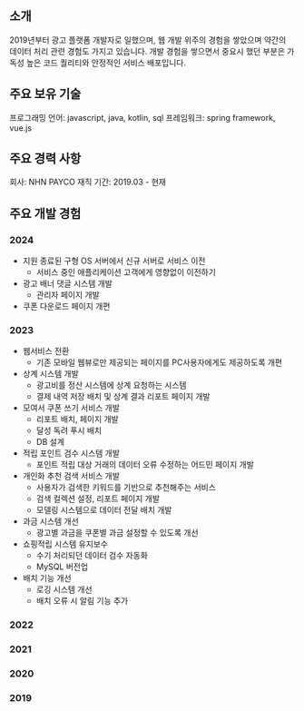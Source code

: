## 소개
2019년부터 광고 플랫폼 개발자로 일했으며,
웹 개발 위주의 경험을 쌓았으며 약간의 데이터 처리 관련 경험도 가지고 있습니다.
개발 경험을 쌓으면서 중요시 했던 부분은 가독성 높은 코드 퀄리티와 안정적인 서비스 배포입니다.
## 주요 보유 기술
프로그래밍 언어: javascript, java, kotlin, sql
프레임워크: spring framework, vue.js
## 주요 경력 사항
회사: NHN PAYCO
재직 기간: 2019.03 - 현재
## 주요 개발 경험
### 2024
- 지원 종료된 구형 OS 서버에서 신규 서버로 서비스 이전
	- 서비스 중인 애플리케이션 고객에게 영향없이 이전하기
- 광고 배너 댓글 시스템 개발
	- 관리자 페이지 개발
- 쿠폰 다운로드 페이지 개편
### 2023
- 웹서비스 전환
	- 기존 모바일 웹뷰로만 제공되는 페이지를 PC사용자에게도 제공하도록 개편
- 상계 시스템 개발
	- 광고비를 정산 시스템에 상계 요청하는 시스템
	- 결제 내역 저장 배치 및 상계 결과 리포트 페이지 개발
- 모여서 쿠폰 쓰기 서비스 개발
	- 리포트 배치, 페이지 개발
	- 달성 독려 푸시 배치
	- DB 설계
- 적립 포인트 검수 시스템 개발
	- 포인트 적립 대상 거래의 데이터 오류 수정하는 어드민 페이지 개발
- 개인화 추천 검색 서비스 개발
	- 사용자가 검색한 키워드를 기반으로 추천해주는 서비스
	- 검색 컬렉션 설정, 리포트 페이지 개발
	- 모델링 시스템으로 데이터 전달 배치 개발
- 과금 시스템 개선
	- 광고별 과금을 쿠폰별 과금 설정할 수 있도록 개선
- 쇼핑적립 시스템 유지보수
	- 수기 처리되던 데이터 검수 자동화
	- MySQL 버전업
- 배치 기능 개선
	- 로깅 시스템 개선
	- 배치 오류 시 알림 기능 추가
### 2022
### 2021
### 2020
### 2019
